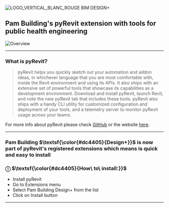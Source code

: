 ![LOGO_VERTICAL_BLANC_ROUGE BIM DESIGN+](https://github.com/user-attachments/assets/49612ed3-e21a-47c1-88c1-c1c8e0c92896)

## Pam Building's pyRevit extension with tools for public health engineering

![Overview](https://github.com/user-attachments/assets/0bbfcb5f-c2c5-4247-836a-2e72c97afe90)

---
### What is pyRevit❔ 
> pyRevit helps you quickly sketch out your automation and addon ideas, in whichever language that you are most comfortable with, inside the Revit environment and using its APIs. It also ships with an extensive set of powerful tools that showcase its capabilities as a development environment. Download and install pyRevit, launch Revit, and note the new pyRevit tab that includes these tools. pyRevit also ships with a handy CLI utility for customized configuration and deployment of your tools, and a telemetry server to monitor pyRevit usage across your teams.

For more info about pyRevit please check [GitHub](https://github.com/pyrevitlabs/pyRevit) or the website [here](https://www.pyrevitlabs.io/).

---
### Pam Building $\textsf{\color{#dc4405}{Design+}}$ is now part of pyRevit's registered extensions which means is quick and easy to install

### $\textsf {ⓘ\ }$ $\textsf{\color{#dc4405}{How\ to\ install:}}$
- Install pyRevit  
- Go to Extensions menu  
- Select Pam Building Design+ from the list
- Click on Install button
---

